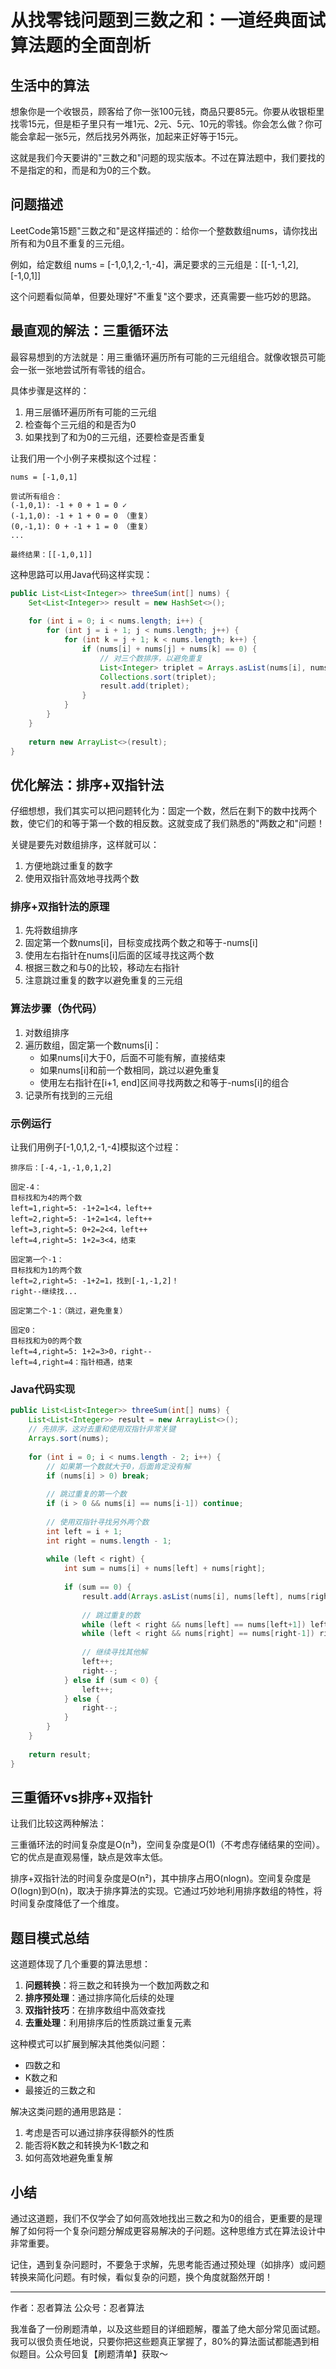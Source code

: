 # 从找零钱问题到三数之和：一道经典面试算法题的全面剖析

## 生活中的算法
想象你是一个收银员，顾客给了你一张100元钱，商品只要85元。你要从收银柜里找零15元，但是柜子里只有一堆1元、2元、5元、10元的零钱。你会怎么做？你可能会拿起一张5元，然后找另外两张，加起来正好等于15元。

这就是我们今天要讲的"三数之和"问题的现实版本。不过在算法题中，我们要找的不是指定的和，而是和为0的三个数。

## 问题描述
LeetCode第15题"三数之和"是这样描述的：给你一个整数数组nums，请你找出所有和为0且不重复的三元组。

例如，给定数组 nums = [-1,0,1,2,-1,-4]，满足要求的三元组是：[[-1,-1,2], [-1,0,1]]

这个问题看似简单，但要处理好"不重复"这个要求，还真需要一些巧妙的思路。

## 最直观的解法：三重循环法
最容易想到的方法就是：用三重循环遍历所有可能的三元组组合。就像收银员可能会一张一张地尝试所有零钱的组合。

具体步骤是这样的：
1. 用三层循环遍历所有可能的三元组
2. 检查每个三元组的和是否为0
3. 如果找到了和为0的三元组，还要检查是否重复

让我们用一个小例子来模拟这个过程：
```
nums = [-1,0,1]

尝试所有组合：
(-1,0,1): -1 + 0 + 1 = 0 ✓
(-1,1,0): -1 + 1 + 0 = 0 （重复）
(0,-1,1): 0 + -1 + 1 = 0 （重复）
...

最终结果：[[-1,0,1]]
```

这种思路可以用Java代码这样实现：
```java
public List<List<Integer>> threeSum(int[] nums) {
    Set<List<Integer>> result = new HashSet<>();
    
    for (int i = 0; i < nums.length; i++) {
        for (int j = i + 1; j < nums.length; j++) {
            for (int k = j + 1; k < nums.length; k++) {
                if (nums[i] + nums[j] + nums[k] == 0) {
                    // 对三个数排序，以避免重复
                    List<Integer> triplet = Arrays.asList(nums[i], nums[j], nums[k]);
                    Collections.sort(triplet);
                    result.add(triplet);
                }
            }
        }
    }
    
    return new ArrayList<>(result);
}
```

## 优化解法：排序+双指针法
仔细想想，我们其实可以把问题转化为：固定一个数，然后在剩下的数中找两个数，使它们的和等于第一个数的相反数。这就变成了我们熟悉的"两数之和"问题！

关键是要先对数组排序，这样就可以：
1. 方便地跳过重复的数字
2. 使用双指针高效地寻找两个数

### 排序+双指针法的原理
1. 先将数组排序
2. 固定第一个数nums[i]，目标变成找两个数之和等于-nums[i]
3. 使用左右指针在nums[i]后面的区域寻找这两个数
4. 根据三数之和与0的比较，移动左右指针
5. 注意跳过重复的数字以避免重复的三元组

### 算法步骤（伪代码）
1. 对数组排序
2. 遍历数组，固定第一个数nums[i]：
   - 如果nums[i]大于0，后面不可能有解，直接结束
   - 如果nums[i]和前一个数相同，跳过以避免重复
   - 使用左右指针在[i+1, end]区间寻找两数之和等于-nums[i]的组合
3. 记录所有找到的三元组

### 示例运行
让我们用例子[-1,0,1,2,-1,-4]模拟这个过程：
```
排序后：[-4,-1,-1,0,1,2]

固定-4：
目标找和为4的两个数
left=1,right=5: -1+2=1<4，left++
left=2,right=5: -1+2=1<4，left++
left=3,right=5: 0+2=2<4，left++
left=4,right=5: 1+2=3<4，结束

固定第一个-1：
目标找和为1的两个数
left=2,right=5: -1+2=1，找到[-1,-1,2]！
right--继续找...

固定第二个-1：（跳过，避免重复）

固定0：
目标找和为0的两个数
left=4,right=5: 1+2=3>0，right--
left=4,right=4：指针相遇，结束
```

### Java代码实现
```java
public List<List<Integer>> threeSum(int[] nums) {
    List<List<Integer>> result = new ArrayList<>();
    // 先排序，这对去重和使用双指针非常关键
    Arrays.sort(nums);
    
    for (int i = 0; i < nums.length - 2; i++) {
        // 如果第一个数就大于0，后面肯定没有解
        if (nums[i] > 0) break;
        
        // 跳过重复的第一个数
        if (i > 0 && nums[i] == nums[i-1]) continue;
        
        // 使用双指针寻找另外两个数
        int left = i + 1;
        int right = nums.length - 1;
        
        while (left < right) {
            int sum = nums[i] + nums[left] + nums[right];
            
            if (sum == 0) {
                result.add(Arrays.asList(nums[i], nums[left], nums[right]));
                
                // 跳过重复的数
                while (left < right && nums[left] == nums[left+1]) left++;
                while (left < right && nums[right] == nums[right-1]) right--;
                
                // 继续寻找其他解
                left++;
                right--;
            } else if (sum < 0) {
                left++;
            } else {
                right--;
            }
        }
    }
    
    return result;
}
```

## 三重循环vs排序+双指针
让我们比较这两种解法：

三重循环法的时间复杂度是O(n³)，空间复杂度是O(1)（不考虑存储结果的空间）。它的优点是直观易懂，缺点是效率太低。

排序+双指针法的时间复杂度是O(n²)，其中排序占用O(nlogn)。空间复杂度是O(logn)到O(n)，取决于排序算法的实现。它通过巧妙地利用排序数组的特性，将时间复杂度降低了一个维度。

## 题目模式总结
这道题体现了几个重要的算法思想：
1. **问题转换**：将三数之和转换为一个数加两数之和
2. **排序预处理**：通过排序简化后续的处理
3. **双指针技巧**：在排序数组中高效查找
4. **去重处理**：利用排序后的性质跳过重复元素

这种模式可以扩展到解决其他类似问题：
- 四数之和
- K数之和
- 最接近的三数之和

解决这类问题的通用思路是：
1. 考虑是否可以通过排序获得额外的性质
2. 能否将K数之和转换为K-1数之和
3. 如何高效地避免重复解

## 小结
通过这道题，我们不仅学会了如何高效地找出三数之和为0的组合，更重要的是理解了如何将一个复杂问题分解成更容易解决的子问题。这种思维方式在算法设计中非常重要。

记住，遇到复杂问题时，不要急于求解，先思考能否通过预处理（如排序）或问题转换来简化问题。有时候，看似复杂的问题，换个角度就豁然开朗！

---
作者：忍者算法
公众号：忍者算法

我准备了一份刷题清单，以及这些题目的详细题解，覆盖了绝大部分常见面试题。我可以很负责任地说，只要你把这些题真正掌握了，80%的算法面试都能遇到相似题目。公众号回复【刷题清单】获取～